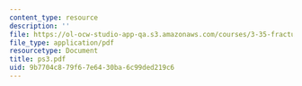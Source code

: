 ```yaml
---
content_type: resource
description: ''
file: https://ol-ocw-studio-app-qa.s3.amazonaws.com/courses/3-35-fracture-and-fatigue-fall-2003/9b7704c879f67e6430ba6c99ded219c6_ps3.pdf
file_type: application/pdf
resourcetype: Document
title: ps3.pdf
uid: 9b7704c8-79f6-7e64-30ba-6c99ded219c6
---
```


